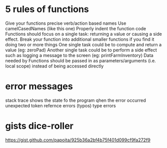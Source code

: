 # 5 rules of functions

Give your functions precise verb/action based names
Use camelCasedNames (like this one)
Properly indent the function code
Functions should focus on a single task: returning a value or causing a side effect. Break your function into additional smaller functions if you find it doing two or more things
One single task could be to compute and return a value (eg: zeroPad)
Another single task could be to perform a side effect such as logging a message to the screen (eg: printFarmInventory)
Data needed by Functions should be passed in as parameters/arguments (i.e. local scope) instead of being accessed directly

# error messages
stack trace shows the state fo the program qhen the error occurred
unexpected token
refernce errors (typos)
type errors

# gists dice-roller
https://gist.github.com/papoita/925b36a2bf4b75f401d099cf9fa272f9